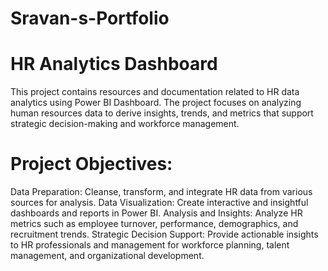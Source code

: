 # Sravan-s-Portfolio

# HR Analytics Dashboard 
This project contains resources and documentation related to HR data analytics using Power BI Dashboard. The project focuses on analyzing human resources data to derive insights, trends, and metrics that support strategic decision-making and workforce management.

# Project Objectives:
Data Preparation: Cleanse, transform, and integrate HR data from various sources for analysis.
Data Visualization: Create interactive and insightful dashboards and reports in Power BI.
Analysis and Insights: Analyze HR metrics such as employee turnover, performance, demographics, and recruitment trends.
Strategic Decision Support: Provide actionable insights to HR professionals and management for workforce planning, talent management, and organizational development.
